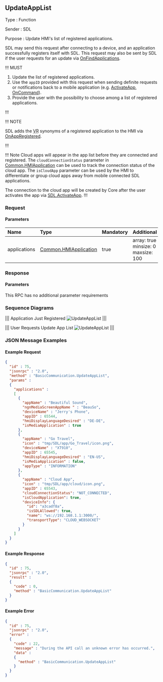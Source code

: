 ## UpdateAppList

Type
: Function

Sender
: SDL

Purpose
: Update HMI's list of registered applications.

SDL may send this request after connecting to a device, and an application successfully registers itself with SDL. This request may also be sent by SDL if the user requests for an update via [OnFindApplications](../onfindapplications).

!!! MUST

  1. Update the list of registered applications.
  2. Use the `appID` provided with this request when sending definite requests or notifications back to a mobile application (e.g. [ActivateApp](../activateapp), [OnCommand](../../ui/oncommand)).
  3. Provide the user with the possibility to choose among a list of registered applications.

!!!

!!! NOTE

SDL adds the <abbr title="Voice Recognition">VR</abbr> synonyms of a registered application to the HMI via [OnAppRegistered](../onappregistered).

!!!

!!! Note
Cloud apps will appear in the app list before they are connected and registered. The `cloudConnectionStatus` parameter in [Common.HMIApplication](../../common/structs/#hmiapplication) can be used to track the connection status of the cloud app. The `isCloudApp` parameter can be used by the HMI to differentiate or group cloud apps away from mobile connected SDL applications. 

The connection to the cloud app will be created by Core after the user activates the app via [SDL.ActivateApp](../../SDL/ActivateApp).
!!!

### Request

#### Parameters

|Name|Type|Mandatory|Additional|
|:---|:---|:--------|:---------|
|applications|[Common.HMIApplication](../../common/structs/#hmiapplication)|true|array: true<br>minsize: 0<br>maxsize: 100|

### Response

#### Parameters

This RPC has no additional parameter requirements

### Sequence Diagrams

|||
Application Just Registered
![UpdateAppList](./assets/UpdateAppListAppRegister.png)
|||

|||
User Requests Update App List
![UpdateAppList](./assets/UpdateAppListUser.png)
|||

### JSON Message Examples

#### Example Request

```json
{
  "id" : 75,
  "jsonrpc" : "2.0",
  "method" : "BasicCommunication.UpdateAppList",
  "params" :
  {
    "applications" :
    [
      {
        "appName" : "Beautiful Sound",
        "ngnMediaScreenAppName " : "BeauSo",
        "deviceName" : "Jerry's Phone",
        "appID" : 65544,
        "hmiDisplayLanguageDesired" : "DE-DE",
        "isMediaApplication" : true
      },
      {
        "appName" : "Go Travel",
        "icon" : "tmp/SDL/app/Go_Travel/icon.png",
        "deviceName" : "XT910",
        "appID" : 65545,
        "hmiDisplayLanguageDesired" : "EN-US",
        "isMediaApplication" : false,
        "appType" : "INFORMATION"
      },
      {
        "appName" : "Cloud App",
        "icon" : "tmp/SDL/app/cloud/icon.png",
        "appID" : 65543,
        "cloudConnectionStatus": "NOT_CONNECTED",
        "isCloudApplication": true,
        "deviceInfo": {
          "id": "a3cadf8a",
          "isSDLAllowed": true,
          "name": "ws://192.168.1.1:3000/",
          "transportType": "CLOUD_WEBSOCKET"
        }
      }
    ]
  }
}
```

#### Example Response

```json
{
  "id" : 75,
  "jsonrpc" : "2.0",
  "result" :
  {
    "code" : 0,
    "method" : "BasicCommunication.UpdateAppList"
  }
}
```

#### Example Error

```json
{
  "id" : 75,
  "jsonrpc" : "2.0",
  "error" :
  {
    "code" : 22,
    "message" : "During the API call an unknown error has occurred.",
    "data" :
    {
      "method" : "BasicCommunication.UpdateAppList"
    }
  }
}
```
